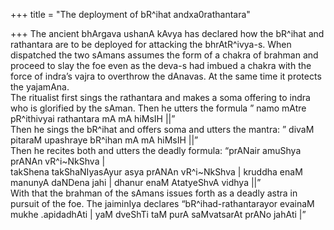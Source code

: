 +++
title = "The deployment of bR^ihat andxa0rathantara"

+++
The ancient bhArgava ushanA kAvya has declared how the bR^ihat and
rathantara are to be deployed for attacking the bhrAtR^ivya-s. When
dispatched the two sAmans assumes the form of a chakra of brahman and
proceed to slay the foe even as the deva-s had imbued a chakra with the
force of indra’s vajra to overthrow the dAnavas. At the same time it
protects the yajamAna.  
The ritualist first sings the rathantara and makes a soma offering to
indra who is glorified by the sAman. Then he utters the formula ” namo
mAtre pR^ithivyai rathantara mA mA hiMsIH ||”  
Then he sings the bR^ihat and offers soma and utters the mantra: ” divaM
pitaraM upashraye bR^ihan mA mA hiMsIH ||”  
Then he recites both and utters the deadly formula: “prANair amuShya
prANAn vR^i\~NkShva |  
takShena takShaNIyasAyur asya prANAn vR^i\~NkShva | kruddha enaM manunyA
daNDena jahi | dhanur enaM AtatyeShvA vidhya ||”  
With that the brahman of the sAmans issues forth as a deadly astra in
pursuit of the foe. The jaiminIya declares “bR^ihad-rathantarayor
evainaM mukhe .apidadhAti | yaM dveShTi taM purA saMvatsarAt prANo
jahAti |”

>
